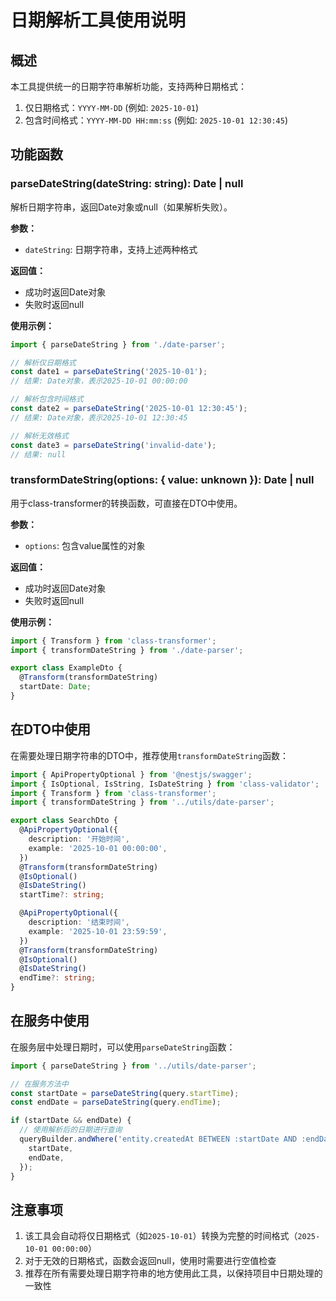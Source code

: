 # 日期解析工具使用说明

## 概述

本工具提供统一的日期字符串解析功能，支持两种日期格式：
1. 仅日期格式：`YYYY-MM-DD` (例如: `2025-10-01`)
2. 包含时间格式：`YYYY-MM-DD HH:mm:ss` (例如: `2025-10-01 12:30:45`)

## 功能函数

### parseDateString(dateString: string): Date | null

解析日期字符串，返回Date对象或null（如果解析失败）。

**参数：**
- `dateString`: 日期字符串，支持上述两种格式

**返回值：**
- 成功时返回Date对象
- 失败时返回null

**使用示例：**
```typescript
import { parseDateString } from './date-parser';

// 解析仅日期格式
const date1 = parseDateString('2025-10-01');
// 结果: Date对象，表示2025-10-01 00:00:00

// 解析包含时间格式
const date2 = parseDateString('2025-10-01 12:30:45');
// 结果: Date对象，表示2025-10-01 12:30:45

// 解析无效格式
const date3 = parseDateString('invalid-date');
// 结果: null
```

### transformDateString(options: { value: unknown }): Date | null

用于class-transformer的转换函数，可直接在DTO中使用。

**参数：**
- `options`: 包含value属性的对象

**返回值：**
- 成功时返回Date对象
- 失败时返回null

**使用示例：**
```typescript
import { Transform } from 'class-transformer';
import { transformDateString } from './date-parser';

export class ExampleDto {
  @Transform(transformDateString)
  startDate: Date;
}
```

## 在DTO中使用

在需要处理日期字符串的DTO中，推荐使用`transformDateString`函数：

```typescript
import { ApiPropertyOptional } from '@nestjs/swagger';
import { IsOptional, IsString, IsDateString } from 'class-validator';
import { Transform } from 'class-transformer';
import { transformDateString } from '../utils/date-parser';

export class SearchDto {
  @ApiPropertyOptional({
    description: '开始时间',
    example: '2025-10-01 00:00:00',
  })
  @Transform(transformDateString)
  @IsOptional()
  @IsDateString()
  startTime?: string;

  @ApiPropertyOptional({
    description: '结束时间',
    example: '2025-10-01 23:59:59',
  })
  @Transform(transformDateString)
  @IsOptional()
  @IsDateString()
  endTime?: string;
}
```

## 在服务中使用

在服务层中处理日期时，可以使用`parseDateString`函数：

```typescript
import { parseDateString } from '../utils/date-parser';

// 在服务方法中
const startDate = parseDateString(query.startTime);
const endDate = parseDateString(query.endTime);

if (startDate && endDate) {
  // 使用解析后的日期进行查询
  queryBuilder.andWhere('entity.createdAt BETWEEN :startDate AND :endDate', {
    startDate,
    endDate,
  });
}
```

## 注意事项

1. 该工具会自动将仅日期格式（如`2025-10-01`）转换为完整的时间格式（`2025-10-01 00:00:00`）
2. 对于无效的日期格式，函数会返回null，使用时需要进行空值检查
3. 推荐在所有需要处理日期字符串的地方使用此工具，以保持项目中日期处理的一致性